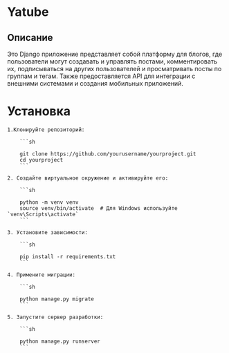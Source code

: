# Yatube

## Описание

Это Django приложение представляет собой платформу для блогов, где пользователи могут создавать и управлять постами, комментировать их, подписываться на других пользователей и просматривать посты по группам и тегам. Также предоставляется API для интеграции с внешними системами и создания мобильных приложений.

# Установка

    1.Клонируйте репозиторий:

        ```sh

        git clone https://github.com/yourusername/yourproject.git
        cd yourproject
        ```

    2. Создайте виртуальное окружение и активируйте его:

        ```sh

        python -m venv venv
        source venv/bin/activate  # Для Windows используйте `venv\Scripts\activate`
        ```

    3. Установите зависимости:

        ```sh

        pip install -r requirements.txt
        ```

    4. Примените миграции:

        ```sh

        python manage.py migrate
        ```

    5. Запустите сервер разработки:

        ```sh

        python manage.py runserver
        ```